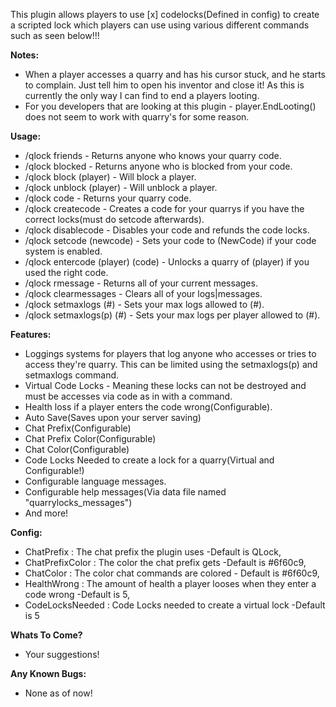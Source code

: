 This plugin allows players to use [x] codelocks(Defined in config) to create a scripted lock which players can use using various different commands such as seen below!!!

**Notes:**


* When a player accesses a quarry and has his cursor stuck, and he starts to complain. Just tell him to open his inventor and close it! As this is currently the only way I can find to end a players looting.
* For you developers that are looking at this plugin - player.EndLooting() does not seem to work with quarry's for some reason.


**Usage:**


* /qlock friends - Returns anyone who knows your quarry code.
* /qlock blocked - Returns anyone who is blocked from your code.
* /qlock block (player) - Will block a player.
* /qlock unblock (player) - Will unblock a player.
* /qlock code - Returns your quarry code.
* /qlock createcode - Creates a code for your quarrys if you have the correct locks(must do setcode afterwards).
* /qlock disablecode - Disables your code and refunds the code locks.
* /qlock setcode (newcode) - Sets your code to (NewCode) if your code system is enabled.
* /qlock entercode (player) (code) - Unlocks a quarry of (player) if you used the right code.
* /qlock rmessage - Returns all of your current messages.
* /qlock clearmessages - Clears all of your logs|messages.
* /qlock setmaxlogs (#) - Sets your max logs allowed to (#).
* /qlock setmaxlogs(p) (#) - Sets your max logs per player allowed to (#).


**Features:**


* Loggings systems for players that log anyone who accesses or tries to access they're quarry. This can be limited using the setmaxlogs(p) and setmaxlogs command.
* Virtual Code Locks - Meaning these locks can not be destroyed and must be accesses via code as in with a command.
* Health loss if a player enters the code wrong(Configurable).
* Auto Save(Saves upon your server saving)
* Chat Prefix(Configurable)
* Chat Prefix Color(Configurable)
* Chat Color(Configurable)
* Code Locks Needed to create a lock for a quarry(Virtual and Configurable!)
* Configurable language messages.
* Configurable help messages(Via data file named "quarrylocks_messages")
* And more!


**Config:**


* ChatPrefix : The chat prefix the plugin uses -Default is QLock,
* ChatPrefixColor : The color the chat prefix gets -Default is #6f60c9,
* ChatColor : The color chat commands are colored - Default is #6f60c9,
* HealthWrong : The amount of health a player looses when they enter a code wrong -Default is 5,
* CodeLocksNeeded : Code Locks needed to create a virtual lock -Default is 5


**Whats To Come?**


* Your suggestions!


**Any Known Bugs:**


* None as of now!